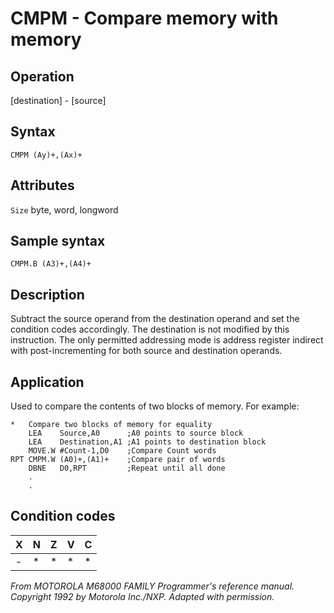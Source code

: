 # CMPM - Compare memory with memory

## Operation
[destination] - [source]

## Syntax
```assembly
CMPM (Ay)+,(Ax)+
```
## Attributes
`Size` byte, word, longword

## Sample syntax
```assembly
CMPM.B (A3)+,(A4)+
```

## Description
Subtract the source operand from the destination operand and
set the condition codes accordingly. The destination is not
modified by this instruction. The only permitted addressing mode
is address register indirect with post-incrementing for both source
and destination operands.

## Application
Used to compare the contents of two blocks of memory. For example:


```assembly
*   Compare two blocks of memory for equality
    LEA    Source,A0      ;A0 points to source block
    LEA    Destination,A1 ;A1 points to destination block
    MOVE.W #Count-1,D0    ;Compare Count words
RPT CMPM.W (A0)+,(A1)+    ;Compare pair of words
    DBNE   D0,RPT         ;Repeat until all done
    .
    .
```

## Condition codes
|X|N|Z|V|C|
|--|--|--|--|--|
|-|*|*|*|*|

*From MOTOROLA M68000 FAMILY Programmer's reference manual. Copyright 1992 by Motorola Inc./NXP. Adapted with permission.*